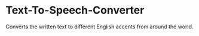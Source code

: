 # Text-To-Speech-Converter

Converts the written text to different English accents from around the world.
